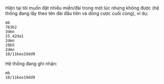 Hiện tại tôi muốn đặt nhiều miền/đài trong một lúc nhưng không được (hệ thống đang lấy theo tên đài đầu tiên và dòng cược cuối cùng), ví dụ:

```
mb
763b2
3dmn
25.42da1
2dmn
28b5
2dmn
10/11keo19dd9
```

Hệ thống đang ghi nhận:

```
mb
10/11keo19dd9
```
